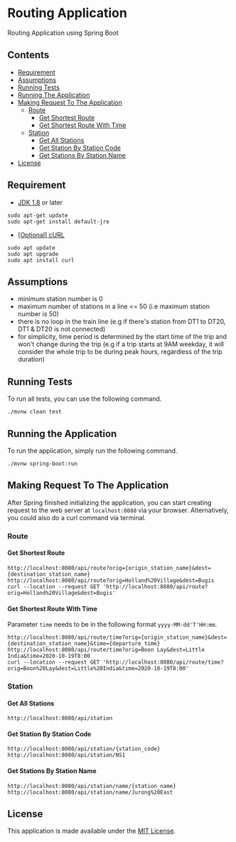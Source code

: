 # Routing Application
Routing Application using Spring Boot
                
## Contents
* [Requirement](#requirement)
* [Assumptions](#assumptions)
* [Running Tests](#running-tests)
* [Running The Application](#running-the-application)
* [Making Request To The Application](#making-request-to-the-application)
  * [Route](#route)
    * [Get Shortest Route](#get-shortest-route)
    * [Get Shortest Route With Time](#get-shortest-route-with-time) 
  * [Station](#station)
    * [Get All Stations](#get-all-stations)
    * [Get Station By Station Code](#get-station-by-station-code)
    * [Get Stations By Station Name](#get-stations-by-station-name)
* [License](#license)

## Requirement
- [JDK 1.8](http://www.oracle.com/technetwork/java/javase/downloads/index.html) or later
```   
sudo apt-get update
sudo apt-get install default-jre
```
- [[Optional] cURL](https://curl.haxx.se/download.html)
```                
sudo apt update
sudo apt upgrade    
sudo apt install curl
```

## Assumptions
- minimum station number is 0
- maximum number of stations in a line <= 50 (i.e maximum station number is 50)
- there is no loop in the train line (e.g if there's station from DT1 to DT20, DT1 & DT20 is not connected)
- for simplicity, time period is determined by the start time of the trip and won't change during the trip (e.g if a trip starts at 9AM weekday, it will consider the whole trip to be during peak hours, regardless of the trip duration) 

## Running Tests
To run all tests, you can use the following command.
```
./mvnw clean test
```      

## Running the Application
To run the application, simply run the following command.   
```
./mvnw spring-boot:run
```                                                 

## Making Request To The Application
After Spring finished initializing the application, you can start creating request to the web server at `localhost:8080` via your browser.
Alternatively, you could also do a curl command via terminal.
### Route
#### Get Shortest Route
```                  
http://localhost:8080/api/route?orig={origin_station_name}&dest={destination_station_name}
http://localhost:8080/api/route?orig=Holland%20Village&dest=Bugis                        
curl --location --request GET 'http://localhost:8080/api/route?orig=Holland%20Village&dest=Bugis' 
```  
             
#### Get Shortest Route With Time
Parameter `time` needs to be in the following format `yyyy-MM-dd'T'HH:mm`.
```                       
http://localhost:8080/api/route/time?orig={origin_station_name}&dest={destination_station_name}&time={departure_time}                                                        
http://localhost:8080/api/route/time?orig=Boon Lay&dest=Little India&time=2020-10-19T8:00
curl --location --request GET 'http://localhost:8080/api/route/time?orig=Boon%20Lay&dest=Little%20India&time=2020-10-19T8:00'
```   

### Station
#### Get All Stations
```
http://localhost:8080/api/station
```

#### Get Station By Station Code
``` 
http://localhost:8080/api/station/{station_code}
http://localhost:8080/api/station/NS1

```

#### Get Stations By Station Name
```
http://localhost:8080/api/station/name/{station_name}
http://localhost:8080/api/station/name/Jurong%20East
``` 

## License
This application is made available under the [MIT License](https://opensource.org/licenses/MIT).
